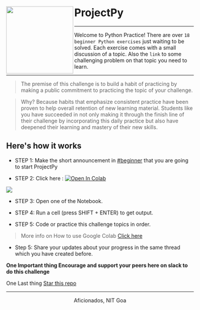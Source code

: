 # ProjectPy<img align="left" src="https://www.python.org/static/opengraph-icon-200x200.png" width="180px">


---

Welcome to Python Practice! There are over `18 beginner Python exercises` just waiting to be solved. Each exercise comes with a small discussion of a topic. Also the `link` to some challenging problem on that topic you need to learn.

---


> The premise of this challenge is to build a habit of practicing by making a public commitment to practicing the topic of your challenge.

> Why? Because habits that emphasize consistent practice have been proven to help overall retention of new learning material. Students like you have succeeded in not only making it through the finish line of their challenge by incorporating this daily practice but also have deepened their learning and mastery of their new skills.

## Here's how it works

- STEP 1: Make the short announcement in [#beginner](https://app.slack.com/client/TM8FYLLN8/CMD47FR0Q/details/members) that you are going to start ProjectPy

- STEP 2: Click here : [![Open In Colab](https://colab.research.google.com/assets/colab-badge.svg)](https://colab.research.google.com/github/NITG-Aficionados/ProjectPy/)


<img align="center" src="https://github.com/gargarchit/ProjectPy/blob/master/colab.png">

- STEP 3: Open one of the Notebook.

- STEP 4: Run a cell (press SHIFT + ENTER) to get output. 

- STEP 5: Code or practice this challenge topics in order.

> More info on How to use Google Colab [Click here](https://colab.research.google.com/notebooks/welcome.ipynb)

- Step 5: Share your updates about your progress in the same thread which you have created before.

**One Important thing Encourage and support your peers here on slack to do this challenge**


One Last thing [Star this repo](https://github.com/NITG-Aficionados/ProjectPy)

----

<p align="center">
  Aficionados, NIT Goa
</p>

